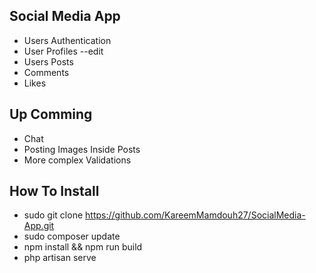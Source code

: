 

## Social Media App

* Users Authentication
* User Profiles --edit
* Users Posts
* Comments
* Likes 

## Up Comming

* Chat
* Posting Images Inside Posts
* More complex Validations

## How To Install

* sudo git clone https://github.com/KareemMamdouh27/SocialMedia-App.git
* sudo composer update
* npm install && npm run build
* php artisan serve
